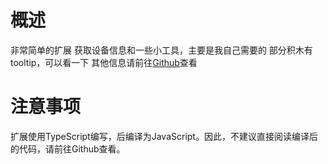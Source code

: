 # 概述
非常简单的扩展 获取设备信息和一些小工具，主要是我自己需要的
部分积木有tooltip，可以看一下
其他信息请前往[Github](https://github.com/prbegd/stlsScratchExt)查看

# 注意事项
扩展使用TypeScript编写，后编译为JavaScript。因此，不建议直接阅读编译后的代码，请前往Github查看。
